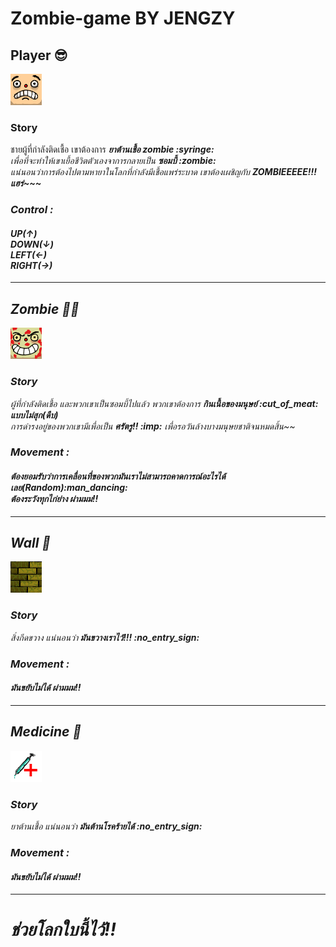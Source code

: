 # Zombie-game BY JENGZY
## Player :sunglasses:

<img src="src/main/java/org/example/assets/Player.png" />

### Story

<p>
ชายผู้ที่กำลังติดเชื้อ เขาต้องการ <em><strong>ยาต้านเชื้อ zombie :syringe:</strong><em><br/>
เพื่อที่จะทำให้เขาเยื้อชีวิตตัวเองจาการกลายเป็น <em><strong>ซอมบี้ :zombie:</strong><em><br/>
แน่นอนว่าการต้องไปตามหายาในโลกที่กำลังมีเชื้อแพร่ระบาด เขาต้องเผชิญกับ <strong>ZOMBIEEEEE!!! แฮร่~~~</strong>
</p>

### Control :
<h4>
UP(↑) <br/>
DOWN(↓) <br/>
LEFT(←) <br/>
RIGHT(→) <br/>
</h4>
<hr/>

## Zombie :zombie_man:

<img src="src/main/java/org/example/assets/Enemy.png" />

### Story

<p>
ผู้ที่กำลังติดเชื้อ และพวกเขาเป็นซอมบี้ไปแล้ว พวกเขาต้องการ <em><strong>กินเนื้อของมนุษย์ :cut_of_meat: แบบไม่สุก(ดืบ)</strong><em><br/>
การดำรงอยู่ของพวกเขามีเพื่อเป็น <em><strong>ศรัตรู!! :imp:</strong><em> เพื่อรอวันล้างบางมนุษยชาติจนหมดสิ้น~~<br/>
</p>

### Movement :
<h4>
ต้องยอมรับว่าการเคลื่อนที่ของพวกมันเราไม่สามารถคาดการณ์อะไรได้เลย(Random):man_dancing:<br/>
<em><strong>ต้องระวังทุกไก่ย่าง</strong><em> ผ่ามมม!!
</h4>
<hr/>

## Wall :bricks:

<img src="src/main/java/org/example/assets/Wall.png" />

### Story

<p>
สิ่งกีดขวาง แน่นอนว่า<em><strong> มันขวางเราไว้!!! :no_entry_sign:</strong><em>
</p>

### Movement :
<h4>
<em><strong>มันขยับไม่ได้</strong><em> ผ่ามมม!!
</h4>
<hr/>

## Medicine :syringe:

<img src="src/main/java/org/example/assets/Medical.png" />

### Story

<p>
ยาต้านเชื้อ แน่นอนว่า<em><strong> มันต้านโรคร้ายได้ :no_entry_sign:</strong><em>
</p>

### Movement :
<h4>
<em><strong>มันขยับไม่ได้</strong><em> ผ่ามมม!!
</h4>
<hr/>

<h1>ช่วยโลกใบนี้ไว้!!</h1>
